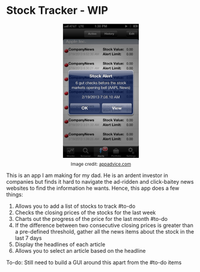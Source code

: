 # Stock Tracker - WIP <br>
<p align='center'>
  <img src='https://github.com/SwamiKannan/Revisiting-Python/blob/main/Stock%20Tracker/cover.jpeg', width=40%><br>
  <sub>Image credit: <a href="https://appadvice.com/app/stock-alerts/371922186">appadvice.com</a></sub><br>
 </p>

This is an app I am making for my dad. He is an ardent investor in companies but finds it hard to navigate the ad-ridden and click-baitey news websites to find the information he wants. Hence, this app does a few things:<br>

<ol>
  <li>Allows you to add a list of stocks to track #to-do</li>
  <li>Checks the closing prices of the stocks for the last week</li>
  <li>Charts out the progress of the price for the last month #to-do</li>
  <li>If the difference between two consecutive closing prices is greater than a pre-defined threshold, gather all the news items about the stock in the last 7 days</li>
  <li>Display the headlines of each article</li>
  <li>Allows you to select an article based on the headline</li>
  </ol>
  
  To-do: Still need to build a GUI around this apart from the #to-do items
